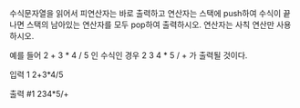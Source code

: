 수식문자열을 읽어서 피연산자는 바로 출력하고 연산자는 스택에 push하여 수식이 끝나면 스택의 남아있는 연산자를 모두 pop하여 출력하시오. 연산자는 사칙 연산만 사용하시오.

예를 들어 2 + 3 * 4 / 5 인 수식인 경우 
2 3 4 * 5 / + 가 출력될 것이다.

입력
1
2+3*4/5
 
출력
#1 234*5/+